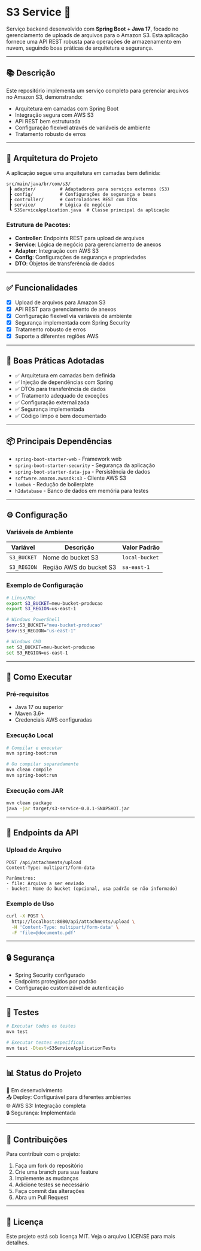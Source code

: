 
# S3 Service 🚀

Serviço backend desenvolvido com **Spring Boot + Java 17**, focado no gerenciamento de uploads de arquivos para o Amazon S3. Esta aplicação fornece uma API REST robusta para operações de armazenamento em nuvem, seguindo boas práticas de arquitetura e segurança.

---

## 📚 Descrição

Este repositório implementa um serviço completo para gerenciar arquivos no Amazon S3, demonstrando:
- Arquitetura em camadas com Spring Boot
- Integração segura com AWS S3
- API REST bem estruturada
- Configuração flexível através de variáveis de ambiente
- Tratamento robusto de erros

---

## 🧱 Arquitetura do Projeto

A aplicação segue uma arquitetura em camadas bem definida:

```
src/main/java/br/com/s3/
 ┣ adapter/         # Adaptadores para serviços externos (S3)
 ┣ config/          # Configurações de segurança e beans
 ┣ controller/      # Controladores REST com DTOs
 ┣ service/         # Lógica de negócio
 ┗ S3ServiceApplication.java  # Classe principal da aplicação
```

### Estrutura de Pacotes:
- **Controller**: Endpoints REST para upload de arquivos
- **Service**: Lógica de negócio para gerenciamento de anexos
- **Adapter**: Integração com AWS S3
- **Config**: Configurações de segurança e propriedades
- **DTO**: Objetos de transferência de dados

---

## ✅ Funcionalidades

- [x] Upload de arquivos para Amazon S3
- [x] API REST para gerenciamento de anexos
- [x] Configuração flexível via variáveis de ambiente
- [x] Segurança implementada com Spring Security
- [x] Tratamento robusto de erros
- [x] Suporte a diferentes regiões AWS

---

## 🧠 Boas Práticas Adotadas

- ✅ Arquitetura em camadas bem definida
- ✅ Injeção de dependências com Spring
- ✅ DTOs para transferência de dados
- ✅ Tratamento adequado de exceções
- ✅ Configuração externalizada
- ✅ Segurança implementada
- ✅ Código limpo e bem documentado

---

## 📦 Principais Dependências

- `spring-boot-starter-web` - Framework web
- `spring-boot-starter-security` - Segurança da aplicação
- `spring-boot-starter-data-jpa` - Persistência de dados
- `software.amazon.awssdk:s3` - Cliente AWS S3
- `lombok` - Redução de boilerplate
- `h2database` - Banco de dados em memória para testes

---

## ⚙️ Configuração

### Variáveis de Ambiente

| Variável | Descrição | Valor Padrão |
|----------|-----------|--------------|
| `S3_BUCKET` | Nome do bucket S3 | `local-bucket` |
| `S3_REGION` | Região AWS do bucket S3 | `sa-east-1` |

### Exemplo de Configuração

```bash
# Linux/Mac
export S3_BUCKET=meu-bucket-producao
export S3_REGION=us-east-1

# Windows PowerShell
$env:S3_BUCKET="meu-bucket-producao"
$env:S3_REGION="us-east-1"

# Windows CMD
set S3_BUCKET=meu-bucket-producao
set S3_REGION=us-east-1
```

---

## 🚀 Como Executar

### Pré-requisitos
- Java 17 ou superior
- Maven 3.6+
- Credenciais AWS configuradas

### Execução Local
```bash
# Compilar e executar
mvn spring-boot:run

# Ou compilar separadamente
mvn clean compile
mvn spring-boot:run
```

### Execução com JAR
```bash
mvn clean package
java -jar target/s3-service-0.0.1-SNAPSHOT.jar
```

---

## 📡 Endpoints da API

### Upload de Arquivo
```
POST /api/attachments/upload
Content-Type: multipart/form-data

Parâmetros:
- file: Arquivo a ser enviado
- bucket: Nome do bucket (opcional, usa padrão se não informado)
```

### Exemplo de Uso
```bash
curl -X POST \
  http://localhost:8080/api/attachments/upload \
  -H 'Content-Type: multipart/form-data' \
  -F 'file=@documento.pdf'
```

---

## 🔒 Segurança

- Spring Security configurado
- Endpoints protegidos por padrão
- Configuração customizável de autenticação

---

## 🧪 Testes

```bash
# Executar todos os testes
mvn test

# Executar testes específicos
mvn test -Dtest=S3ServiceApplicationTests
```

---

## 📊 Status do Projeto

🔧 Em desenvolvimento  
📤 Deploy: Configurável para diferentes ambientes  
🌐 AWS S3: Integração completa  
🔒 Segurança: Implementada  

---

## 🤝 Contribuições

Para contribuir com o projeto:

1. Faça um fork do repositório
2. Crie uma branch para sua feature
3. Implemente as mudanças
4. Adicione testes se necessário
5. Faça commit das alterações
6. Abra um Pull Request

---

## 📝 Licença

Este projeto está sob licença MIT. Veja o arquivo LICENSE para mais detalhes.
